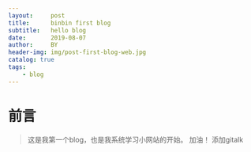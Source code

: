 ```yaml
---
layout:     post
title:      binbin first blog
subtitle:   hello blog
date:       2019-08-07
author:     BY
header-img: img/post-first-blog-web.jpg
catalog: true
tags:
    - blog
---
```

# 前言

>这是我第一个blog，也是我系统学习小网站的开始。
>加油！
>添加gitalk


